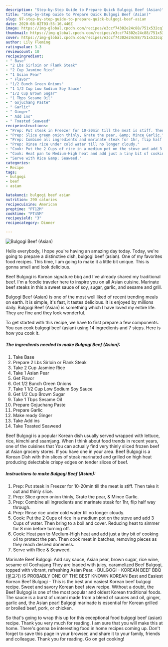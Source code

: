```yaml
---
description: "Step-by-Step Guide to Prepare Quick Bulgogi Beef (Asian)"
title: "Step-by-Step Guide to Prepare Quick Bulgogi Beef (Asian)"
slug: 97-step-by-step-guide-to-prepare-quick-bulgogi-beef-asian
date: 2020-08-02T03:55:16.446Z
image: https://img-global.cpcdn.com/recipes/e3ccf74302e24c88/751x532cq70/bulgogi-beef-asian-recipe-main-photo.jpg
thumbnail: https://img-global.cpcdn.com/recipes/e3ccf74302e24c88/751x532cq70/bulgogi-beef-asian-recipe-main-photo.jpg
cover: https://img-global.cpcdn.com/recipes/e3ccf74302e24c88/751x532cq70/bulgogi-beef-asian-recipe-main-photo.jpg
author: Lily Fleming
ratingvalue: 3.3
reviewcount: 10
recipeingredient:
- " Base"
- "2 Lbs Sirloin or Flank Steak"
- "2 Cup Jasmine Rice"
- "1 Asian Pear"
- " Flavor"
- "1/2 Bunch Green Onions"
- "1 1/2 Cup Low Sodium Soy Sauce"
- "1/2 Cup Brown Sugar"
- "1 Tbps Sesame Oil"
- " Gojuchang Paste"
- " Garlic"
- " Ginger"
- " Add ins"
- " Toasted Seaweed"
recipeinstructions:
- "Prep: Put steak in Freezer for 10-20min till the meat is stiff. Then take it out and thinly slice."
- "Prep: Slice green onion thinly, Grate the pear, &amp; Mince Garlic."
- "Prep: Combine all ingredients and marinate steak for 1hr, flip half way through."
- "Prep: Rinse rice under cold water till no longer cloudy."
- "Cook: Put the 2 Cups of rice in a medium pot on the stove and add 3 Cups of water. Then bring to a boil and cover. Reducing heat to simmer for 8 min before turning off."
- "Cook: Heat pan to Medium-High heat and add just a tiny bit of cooking oil to protect the pan. Then cook meat in batches, removing pieces as they reach desired doneness."
- "Serve with Rice &amp; Seaweed."
categories:
- Recipe
tags:
- bulgogi
- beef
- asian

katakunci: bulgogi beef asian 
nutrition: 290 calories
recipecuisine: American
preptime: "PT12M"
cooktime: "PT45M"
recipeyield: "3"
recipecategory: Dinner

---
```



![Bulgogi Beef (Asian)](https://img-global.cpcdn.com/recipes/e3ccf74302e24c88/751x532cq70/bulgogi-beef-asian-recipe-main-photo.jpg)

Hello everybody, I hope you're having an amazing day today. Today, we're going to prepare a distinctive dish, bulgogi beef (asian). One of my favorites food recipes. This time, I am going to make it a little bit unique. This is gonna smell and look delicious.

Beef Bulgogi is Korean signature bbq and I&#39;ve already shared my traditional beef. I&#39;m a foodie traveler here to inspire you on all Asian cuisine. Marinate beef steaks in this a sweet sauce of soy, sugar, garlic, and sesame and grill.

Bulgogi Beef (Asian) is one of the most well liked of recent trending meals on earth. It is simple, it's fast, it tastes delicious. It is enjoyed by millions daily. Bulgogi Beef (Asian) is something which I have loved my entire life. They are fine and they look wonderful.


To get started with this recipe, we have to first prepare a few components. You can cook bulgogi beef (asian) using 14 ingredients and 7 steps. Here is how you cook it.

<!--inarticleads1-->

##### The ingredients needed to make Bulgogi Beef (Asian):

1. Take  Base
1. Prepare 2 Lbs Sirloin or Flank Steak
1. Take 2 Cup Jasmine Rice
1. Take 1 Asian Pear
1. Get  Flavor
1. Get 1/2 Bunch Green Onions
1. Take 1 1/2 Cup Low Sodium Soy Sauce
1. Get 1/2 Cup Brown Sugar
1. Take 1 Tbps Sesame Oil
1. Prepare  Gojuchang Paste
1. Prepare  Garlic
1. Make ready  Ginger
1. Take  Add ins
1. Take  Toasted Seaweed


Beef Bulgogi is a popular Korean dish usually served wrapped with lettuce, rice, kimchi and ssamjang. When I think about food trends in recent years, one of the cuisines that You can actually find very thinly sliced frozen beef at Asian grocery stores. If you have one in your area. Beef Bulgogi is a Korean Dish with thin slices of steak marinated and grilled on high heat producing delectable crispy edges on tender slices of beef. 

<!--inarticleads2-->

##### Instructions to make Bulgogi Beef (Asian):

1. Prep: Put steak in Freezer for 10-20min till the meat is stiff. Then take it out and thinly slice.
1. Prep: Slice green onion thinly, Grate the pear, &amp; Mince Garlic.
1. Prep: Combine all ingredients and marinate steak for 1hr, flip half way through.
1. Prep: Rinse rice under cold water till no longer cloudy.
1. Cook: Put the 2 Cups of rice in a medium pot on the stove and add 3 Cups of water. Then bring to a boil and cover. Reducing heat to simmer for 8 min before turning off.
1. Cook: Heat pan to Medium-High heat and add just a tiny bit of cooking oil to protect the pan. Then cook meat in batches, removing pieces as they reach desired doneness.
1. Serve with Rice &amp; Seaweed.


Marinate Beef Bulgogi: Add soy sauce, Asian pear, brown sugar, rice wine, sesame oil Gochujang They are loaded with juicy, caramelized Beef Bulgogi, topped with vibrant, refreshing Asian Pear. · BULGOGI - KOREAN BEEF BBQ (불고기) IS PROBABLY ONE OF THE BEST KNOWN KOREAN Best and Easiest Korean Beef Bulgogi - This is the best and easiest Korean beef bulgogi recipe. Sweet and savory Korean beef stew recipe. Without a doubt, the Beef Bulgogi is one of the most popular and oldest Korean traditional foods. The sauce is a burst of umami made from a blend of sauces and oil, ginger, garlic and, the Asian pear! Bulgogi marinade is essential for Korean grilled or broiled beef, pork, or chicken. 

So that's going to wrap this up for this exceptional food bulgogi beef (asian) recipe. Thank you very much for reading. I am sure that you will make this at home. There's gonna be interesting food in home recipes coming up. Don't forget to save this page in your browser, and share it to your family, friends and colleague. Thank you for reading. Go on get cooking!
